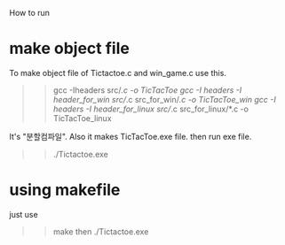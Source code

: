 How to run

# make object file
To make object file of Tictactoe.c and win_game.c use this.
>> gcc -Iheaders src/*.c -o TicTacToe
>> gcc -I headers -I header_for_win src/*.c src_for_win/*.c -o TicTacToe_win
>> gcc -I headers -I header_for_linux src/*.c src_for_linux/*.c -o TicTacToe_linux

It's "분할컴파일". Also it makes TicTacToe.exe file. then run exe file.
>> ./Tictactoe.exe

# using makefile
just use
>> make
then
>> ./Tictactoe.exe
